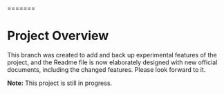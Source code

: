 =======
# Project Overview

This branch was created to add and back up experimental features of the project, and the Readme file is now elaborately designed with new official documents, including the changed features. Please look forward to it.

**Note:** This project is still in progress.
